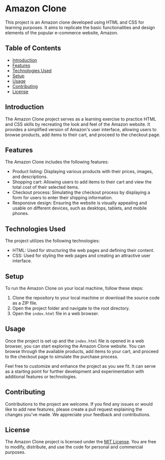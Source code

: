 # Amazon Clone

This project is an Amazon clone developed using HTML and CSS for learning purposes. It aims to replicate the basic functionalities and design elements of the popular e-commerce website, Amazon.

## Table of Contents

- [Introduction](#introduction)
- [Features](#features)
- [Technologies Used](#technologies-used)
- [Setup](#setup)
- [Usage](#usage)
- [Contributing](#contributing)
- [License](#license)

## Introduction

The Amazon Clone project serves as a learning exercise to practice HTML and CSS skills by recreating the look and feel of the Amazon website. It provides a simplified version of Amazon's user interface, allowing users to browse products, add items to their cart, and proceed to the checkout page.

## Features

The Amazon Clone includes the following features:

- Product listing: Displaying various products with their prices, images, and descriptions.
- Shopping cart: Allowing users to add items to their cart and view the total cost of their selected items.
- Checkout process: Simulating the checkout process by displaying a form for users to enter their shipping information.
- Responsive design: Ensuring the website is visually appealing and usable on different devices, such as desktops, tablets, and mobile phones.

## Technologies Used

The project utilizes the following technologies:

- HTML: Used for structuring the web pages and defining their content.
- CSS: Used for styling the web pages and creating an attractive user interface.

## Setup

To run the Amazon Clone on your local machine, follow these steps:

1. Clone the repository to your local machine or download the source code as a ZIP file.
2. Open the project folder and navigate to the root directory.
3. Open the `index.html` file in a web browser.

## Usage

Once the project is set up and the `index.html` file is opened in a web browser, you can start exploring the Amazon Clone website. You can browse through the available products, add items to your cart, and proceed to the checkout page to simulate the purchase process.

Feel free to customize and enhance the project as you see fit. It can serve as a starting point for further development and experimentation with additional features or technologies.

## Contributing

Contributions to the project are welcome. If you find any issues or would like to add new features, please create a pull request explaining the changes you've made. We appreciate your feedback and contributions.

## License

The Amazon Clone project is licensed under the [MIT License](LICENSE). You are free to modify, distribute, and use the code for personal and commercial purposes.